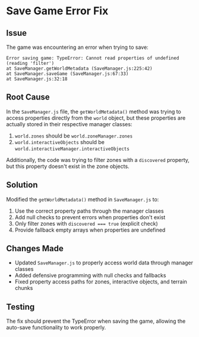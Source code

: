 # Save Game Error Fix

## Issue
The game was encountering an error when trying to save:
```
Error saving game: TypeError: Cannot read properties of undefined (reading 'filter')
at SaveManager.getWorldMetadata (SaveManager.js:225:42)
at SaveManager.saveGame (SaveManager.js:67:33)
at SaveManager.js:32:18
```

## Root Cause
In the `SaveManager.js` file, the `getWorldMetadata()` method was trying to access properties directly from the `world` object, but these properties are actually stored in their respective manager classes:

1. `world.zones` should be `world.zoneManager.zones`
2. `world.interactiveObjects` should be `world.interactiveManager.interactiveObjects`

Additionally, the code was trying to filter zones with a `discovered` property, but this property doesn't exist in the zone objects.

## Solution
Modified the `getWorldMetadata()` method in `SaveManager.js` to:

1. Use the correct property paths through the manager classes
2. Add null checks to prevent errors when properties don't exist
3. Only filter zones with `discovered === true` (explicit check)
4. Provide fallback empty arrays when properties are undefined

## Changes Made
- Updated `SaveManager.js` to properly access world data through manager classes
- Added defensive programming with null checks and fallbacks
- Fixed property access paths for zones, interactive objects, and terrain chunks

## Testing
The fix should prevent the TypeError when saving the game, allowing the auto-save functionality to work properly.